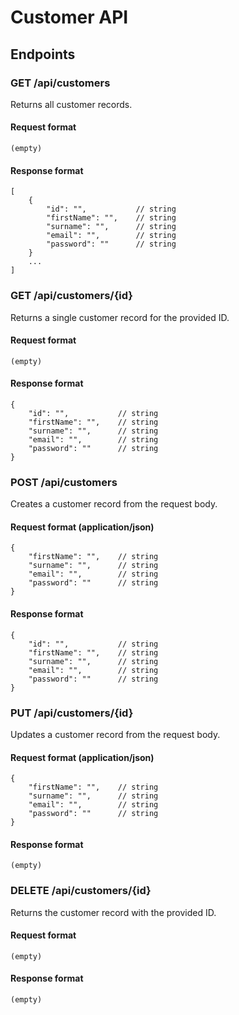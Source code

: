 # Customer API

## Endpoints

### GET /api/customers

Returns all customer records.

#### Request format

```
(empty)
```

#### Response format

```
[
    {
        "id": "",           // string
        "firstName": "",    // string
        "surname": "",      // string
        "email": "",        // string
        "password": ""      // string
    }
    ...
]
```

### GET /api/customers/{id}

Returns a single customer record for the provided ID.

#### Request format

```
(empty)
```

#### Response format

```
{
    "id": "",           // string
    "firstName": "",    // string
    "surname": "",      // string
    "email": "",        // string
    "password": ""      // string
}
```

### POST /api/customers

Creates a customer record from the request body.

#### Request format (application/json)

```
{
    "firstName": "",    // string
    "surname": "",      // string
    "email": "",        // string
    "password": ""      // string
}
```

#### Response format

```
{
    "id": "",           // string
    "firstName": "",    // string
    "surname": "",      // string
    "email": "",        // string
    "password": ""      // string
}
```

### PUT /api/customers/{id}

Updates a customer record from the request body.

#### Request format (application/json)

```
{
    "firstName": "",    // string
    "surname": "",      // string
    "email": "",        // string
    "password": ""      // string
}
```

#### Response format

```
(empty)
```

### DELETE /api/customers/{id}

Returns the customer record with the provided ID.

#### Request format

```
(empty)
```

#### Response format

```
(empty)
```
